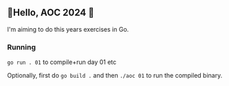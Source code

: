 ## 🎄Hello, AOC 2024 🎅

I'm aiming to do this years exercises in Go.

### Running

`go run . 01` to compile+run day 01 etc

Optionally, first do `go build .` and then `./aoc 01` to run the
compiled binary.
